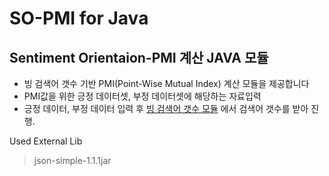 SO-PMI for Java 
=============

Sentiment Orientaion-PMI 계산 JAVA 모듈
-------------

* 빙 검색어 갯수 기반 PMI(Point-Wise Mutual Index) 계산 모듈을 제공합니다
* PMI값을 위한 긍정 데이터셋, 부정 데이터셋에 해당하는 자료입력
* 긍정 데이터, 부정 데이터 입력 후 [빙 검색어 갯수 모듈](https://github.com/shinkansan/Bing-Search-API-5.0-for-JAVA) 에서 검색어 갯수를 받아 진행.



Used External Lib
>json-simple-1.1.1jar


 ```
